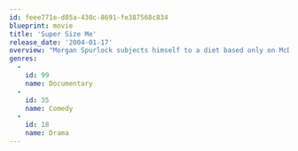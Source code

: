 ```yaml
---
id: feee771e-d05a-430c-8691-fe387568c834
blueprint: movie
title: 'Super Size Me'
release_date: '2004-01-17'
overview: "Morgan Spurlock subjects himself to a diet based only on McDonald's fast food three times a day for thirty days without exercising to try to prove why so many Americans are fat or obese. He submits himself to a complete check-up by three doctors, comparing his weight along the way, resulting in a scary conclusion."
genres:
  -
    id: 99
    name: Documentary
  -
    id: 35
    name: Comedy
  -
    id: 18
    name: Drama
---
```

